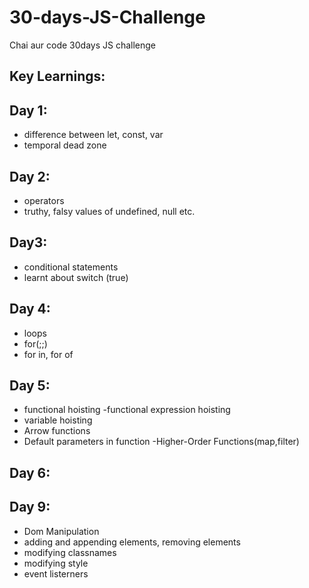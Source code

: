# 30-days-JS-Challenge

Chai aur code 30days JS challenge

## Key Learnings:

## Day 1:

- difference between let, const, var
- temporal dead zone

## Day 2:

- operators
- truthy, falsy values of undefined, null etc.

## Day3:

- conditional statements
- learnt about switch (true)

## Day 4:

- loops
- for(;;)
- for in, for of

## Day 5:

- functional hoisting
  -functional expression hoisting
- variable hoisting
- Arrow functions
- Default parameters in function
  -Higher-Order Functions(map,filter)

## Day 6:

## Day 9:

- Dom Manipulation
- adding and appending elements, removing elements
- modifying classnames
- modifying style
- event listerners
